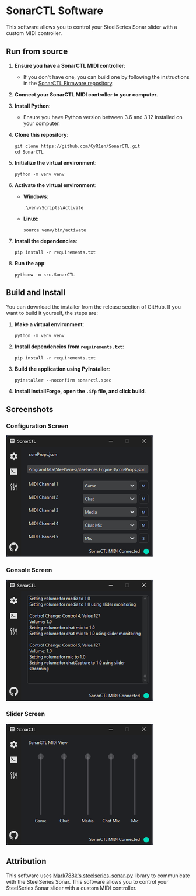 # SonarCTL Software

This software allows you to control your SteelSeries Sonar slider with a custom MIDI controller.

## Run from source

1. **Ensure you have a SonarCTL MIDI controller**:
    - If you don't have one, you can build one by following the instructions in the [SonarCTL Firmware repository](https://github.com/CyR1en/SonarCTL-Firmware).

2. **Connect your SonarCTL MIDI controller to your computer**.

3. **Install Python**:
    - Ensure you have Python version between 3.6 and 3.12 installed on your computer.

4. **Clone this repository**:
    ```shell
    git clone https://github.com/CyR1en/SonarCTL.git
    cd SonarCTL
    ```

5. **Initialize the virtual environment**:
    ```shell
    python -m venv venv
    ```

6. **Activate the virtual environment**:
    - **Windows**:
        ```shell
        .\venv\Scripts\Activate
        ```
    - **Linux**:
        ```shell
        source venv/bin/activate
        ```

7. **Install the dependencies**:
    ```shell
    pip install -r requirements.txt
    ```

8. **Run the app**:
    ```shell
    pythonw -m src.SonarCTL
    ```

## Build and Install

You can download the installer from the release section of GitHub. If you want to build it yourself, the steps are:

1. **Make a virtual environment**:
    ```shell
    python -m venv venv
    ```

2. **Install dependencies from `requirements.txt`**:
    ```shell
    pip install -r requirements.txt
    ```

3. **Build the application using PyInstaller**:
    ```shell
    pyinstaller --noconfirm sonarctl.spec
    ```

4. **Install InstallForge, open the `.ifp` file, and click build**.

## Screenshots

### Configuration Screen
![Configuration Screen](docs/images/ConfigView.png)

### Console Screen
![Console Screen](docs/images/ConsoleView.png)

### Slider Screen
![Slider Screen](docs/images/SliderView.png)

## Attribution

This software uses [Mark788k's steelseries-sonar-py](https://github.com/Mark7888/steelseries-sonar-py) library to communicate with the SteelSeries Sonar.
This software allows you to control your SteelSeries Sonar slider with a custom MIDI controller.